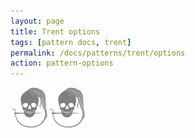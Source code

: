 ```yaml
---
layout: page
title: Trent options
tags: [pattern docs, trent]
permalink: /docs/patterns/trent/options
action: pattern-options
---
```

<div id="options"><p class="text-center"><img src="/img/logo/spinner.svg" alt="Loading..."></p></div>
